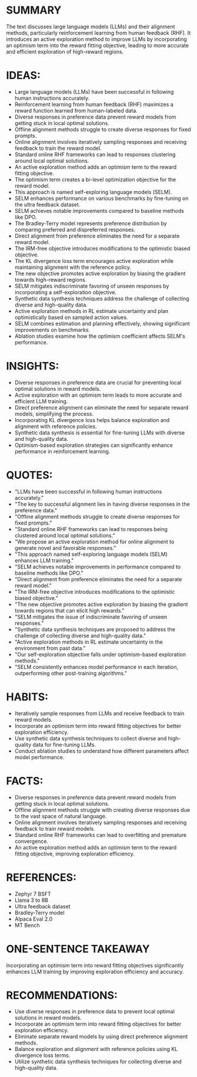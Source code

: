# SUMMARY
The text discusses large language models (LLMs) and their alignment methods, particularly reinforcement learning from human feedback (RHF). It introduces an active exploration method to improve LLMs by incorporating an optimism term into the reward fitting objective, leading to more accurate and efficient exploration of high-reward regions.

# IDEAS:
- Large language models (LLMs) have been successful in following human instructions accurately.
- Reinforcement learning from human feedback (RHF) maximizes a reward function learned from human-labeled data.
- Diverse responses in preference data prevent reward models from getting stuck in local optimal solutions.
- Offline alignment methods struggle to create diverse responses for fixed prompts.
- Online alignment involves iteratively sampling responses and receiving feedback to train the reward model.
- Standard online RHF frameworks can lead to responses clustering around local optimal solutions.
- An active exploration method adds an optimism term to the reward fitting objective.
- The optimism term creates a bi-level optimization objective for the reward model.
- This approach is named self-exploring language models (SELM).
- SELM enhances performance on various benchmarks by fine-tuning on the ultra feedback dataset.
- SELM achieves notable improvements compared to baseline methods like DPO.
- The Bradley-Terry model represents preference distribution by comparing preferred and dispreferred responses.
- Direct alignment from preference eliminates the need for a separate reward model.
- The IRM-free objective introduces modifications to the optimistic biased objective.
- The KL divergence loss term encourages active exploration while maintaining alignment with the reference policy.
- The new objective promotes active exploration by biasing the gradient towards high-reward regions.
- SELM mitigates indiscriminate favoring of unseen responses by incorporating a self-exploration objective.
- Synthetic data synthesis techniques address the challenge of collecting diverse and high-quality data.
- Active exploration methods in RL estimate uncertainty and plan optimistically based on sampled action values.
- SELM combines estimation and planning effectively, showing significant improvements on benchmarks.
- Ablation studies examine how the optimism coefficient affects SELM's performance.

# INSIGHTS:
- Diverse responses in preference data are crucial for preventing local optimal solutions in reward models.
- Active exploration with an optimism term leads to more accurate and efficient LLM training.
- Direct preference alignment can eliminate the need for separate reward models, simplifying the process.
- Incorporating KL divergence loss helps balance exploration and alignment with reference policies.
- Synthetic data synthesis is essential for fine-tuning LLMs with diverse and high-quality data.
- Optimism-based exploration strategies can significantly enhance performance in reinforcement learning.

# QUOTES:
- "LLMs have been successful in following human instructions accurately."
- "The key to successful alignment lies in having diverse responses in the preference data."
- "Offline alignment methods struggle to create diverse responses for fixed prompts."
- "Standard online RHF frameworks can lead to responses being clustered around local optimal solutions."
- "We propose an active exploration method for online alignment to generate novel and favorable responses."
- "This approach named self-exploring language models (SELM) enhances LLM training."
- "SELM achieves notable improvements in performance compared to baseline methods like DPO."
- "Direct alignment from preference eliminates the need for a separate reward model."
- "The IRM-free objective introduces modifications to the optimistic biased objective."
- "The new objective promotes active exploration by biasing the gradient towards regions that can elicit high rewards."
- "SELM mitigates the issue of indiscriminate favoring of unseen responses."
- "Synthetic data synthesis techniques are proposed to address the challenge of collecting diverse and high-quality data."
- "Active exploration methods in RL estimate uncertainty in the environment from past data."
- "Our self-exploration objective falls under optimism-based exploration methods."
- "SELM consistently enhances model performance in each iteration, outperforming other post-training algorithms."

# HABITS:
- Iteratively sample responses from LLMs and receive feedback to train reward models.
- Incorporate an optimism term into reward fitting objectives for better exploration efficiency.
- Use synthetic data synthesis techniques to collect diverse and high-quality data for fine-tuning LLMs.
- Conduct ablation studies to understand how different parameters affect model performance.

# FACTS:
- Diverse responses in preference data prevent reward models from getting stuck in local optimal solutions.
- Offline alignment methods struggle with creating diverse responses due to the vast space of natural language.
- Online alignment involves iteratively sampling responses and receiving feedback to train reward models.
- Standard online RHF frameworks can lead to overfitting and premature convergence.
- An active exploration method adds an optimism term to the reward fitting objective, improving exploration efficiency.

# REFERENCES:
- Zephyr 7 BSFT
- Llama 3 to 8B
- Ultra feedback dataset
- Bradley-Terry model
- Alpaca Eval 2.0
- MT Bench

# ONE-SENTENCE TAKEAWAY
Incorporating an optimism term into reward fitting objectives significantly enhances LLM training by improving exploration efficiency and accuracy.

# RECOMMENDATIONS:
- Use diverse responses in preference data to prevent local optimal solutions in reward models.
- Incorporate an optimism term into reward fitting objectives for better exploration efficiency.
- Eliminate separate reward models by using direct preference alignment methods.
- Balance exploration and alignment with reference policies using KL divergence loss terms.
- Utilize synthetic data synthesis techniques for collecting diverse and high-quality data.